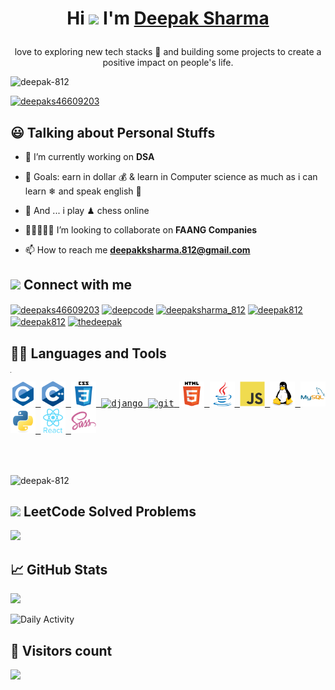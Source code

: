 # <p align="center">Hi <img src="https://emojis.slackmojis.com/emojis/images/1577305505/7373/hand_wave.gif?1577305505" width="50" /> I'm [Deepak Sharma](https://github.com/deepak-812/)</p>

<p align="center">love to exploring new tech stacks 🚀 and building some projects to create a positive impact on people's life.</p>

<p align="left"> <img src="https://komarev.com/ghpvc/?username=deepak-812&label=Profile%20views&color=0e75b6&style=flat" alt="deepak-812" /> </p>

<p align="left"> <a href="https://twitter.com/deepaks46609203" target="blank"><img src="https://img.shields.io/twitter/follow/deepaks46609203?logo=twitter&style=for-the-badge" alt="deepaks46609203" /></a> </p>

## 😃 Talking about Personal Stuffs

- 🔭 I’m currently working on **DSA**

- 🎯 Goals: earn in dollar 💰 & learn in Computer science as much as i can learn ❄ and speak english 🚀

- 🎲 And ... i play ♟ chess online

- 👨🏽‍🤝‍👨🏼 I’m looking to collaborate on **FAANG Companies**

- 📫 How to reach me **deepakksharma.812@gmail.com**

## <img src="https://cdn.iconscout.com/icon/free/png-256/connection-nodes-communication-network-seo-social-community-relation-23379.png" width="50"> Connect with me
<p align="left">
<a href="https://twitter.com/deepaks46609203" target="blank"><img align="center" src="https://raw.githubusercontent.com/rahuldkjain/github-profile-readme-generator/master/src/images/icons/Social/twitter.svg" alt="deepaks46609203" height="30" width="40" /></a>
<a href="https://linkedin.com/in/deepcode" target="blank"><img align="center" src="https://raw.githubusercontent.com/rahuldkjain/github-profile-readme-generator/master/src/images/icons/Social/linked-in-alt.svg" alt="deepcode" height="30" width="40" /></a>
<a href="https://instagram.com/deepaksharma_812" target="blank"><img align="center" src="https://raw.githubusercontent.com/rahuldkjain/github-profile-readme-generator/master/src/images/icons/Social/instagram.svg" alt="deepaksharma_812" height="30" width="40" /></a>
<a href="https://www.codechef.com/users/deepak812" target="blank"><img align="center" src="https://cdn.jsdelivr.net/npm/simple-icons@3.1.0/icons/codechef.svg" alt="deepak812" height="30" width="40" /></a>
<a href="https://www.leetcode.com/deepak812" target="blank"><img align="center" src="https://raw.githubusercontent.com/rahuldkjain/github-profile-readme-generator/master/src/images/icons/Social/leet-code.svg" alt="deepak812" height="30" width="40" /></a>
<a href="https://auth.geeksforgeeks.org/user/thedeepak" target="blank"><img align="center" src="https://raw.githubusercontent.com/rahuldkjain/github-profile-readme-generator/master/src/images/icons/Social/geeks-for-geeks.svg" alt="thedeepak" height="30" width="40" /></a>
</p>

## 👨‍💻 Languages and Tools
<hr width="0">
<kbd><p align="left"> <a href="https://www.cprogramming.com/" target="_blank" rel="noreferrer"> <img src="https://raw.githubusercontent.com/devicons/devicon/master/icons/c/c-original.svg" alt="c" width="40" height="40"/> </a> <a href="https://www.w3schools.com/cpp/" target="_blank" rel="noreferrer"> <img src="https://raw.githubusercontent.com/devicons/devicon/master/icons/cplusplus/cplusplus-original.svg" alt="cplusplus" width="40" height="40"/> </a> <a href="https://www.w3schools.com/css/" target="_blank" rel="noreferrer"> <img src="https://raw.githubusercontent.com/devicons/devicon/master/icons/css3/css3-original-wordmark.svg" alt="css3" width="40" height="40"/> </a> <a href="https://www.djangoproject.com/" target="_blank" rel="noreferrer"> <img src="https://cdn.worldvectorlogo.com/logos/django.svg" alt="django" width="40" height="40"/> </a> <a href="https://git-scm.com/" target="_blank" rel="noreferrer"> <img src="https://www.vectorlogo.zone/logos/git-scm/git-scm-icon.svg" alt="git" width="40" height="40"/> </a> <a href="https://www.w3.org/html/" target="_blank" rel="noreferrer"> <img src="https://raw.githubusercontent.com/devicons/devicon/master/icons/html5/html5-original-wordmark.svg" alt="html5" width="40" height="40"/> </a> <a href="https://www.java.com" target="_blank" rel="noreferrer"> <img src="https://raw.githubusercontent.com/devicons/devicon/master/icons/java/java-original.svg" alt="java" width="40" height="40"/> </a> <a href="https://developer.mozilla.org/en-US/docs/Web/JavaScript" target="_blank" rel="noreferrer"> <img src="https://raw.githubusercontent.com/devicons/devicon/master/icons/javascript/javascript-original.svg" alt="javascript" width="40" height="40"/> </a> <a href="https://www.linux.org/" target="_blank" rel="noreferrer"> <img src="https://raw.githubusercontent.com/devicons/devicon/master/icons/linux/linux-original.svg" alt="linux" width="40" height="40"/> </a> <a href="https://www.mysql.com/" target="_blank" rel="noreferrer"> <img src="https://raw.githubusercontent.com/devicons/devicon/master/icons/mysql/mysql-original-wordmark.svg" alt="mysql" width="40" height="40"/> </a> <a href="https://www.python.org" target="_blank" rel="noreferrer"> <img src="https://raw.githubusercontent.com/devicons/devicon/master/icons/python/python-original.svg" alt="python" width="40" height="40"/> </a> <a href="https://reactjs.org/" target="_blank" rel="noreferrer"> <img src="https://raw.githubusercontent.com/devicons/devicon/master/icons/react/react-original-wordmark.svg" alt="react" width="40" height="40"/> </a> <a href="https://sass-lang.com" target="_blank" rel="noreferrer"> <img src="https://raw.githubusercontent.com/devicons/devicon/master/icons/sass/sass-original.svg" alt="sass" width="40" height="40"/> </a> </p></kbd>
<br><br>

<p><img align="center" src="https://github-readme-stats.vercel.app/api/top-langs?username=deepak-812&show_icons=true&locale=en&layout=compact" alt="deepak-812" /></p>


## <img src="https://cdn.iconscout.com/icon/free/png-256/leetcode-3521542-2944960.png" width="40"> LeetCode Solved Problems
  
<p float="left">
  <img src="https://leetcard.jacoblin.cool/deepak812?theme=dark&font=Adamina" width="418" />
</p>

## 📈 GitHub Stats
<p float="left">
  <img src="https://github-readme-streak-stats.herokuapp.com/?user=deepak-812&theme=dark&font=Adamina" width="422" />
</p>

![Daily Activity](https://activity-graph.herokuapp.com/graph?username=deepak-812&bg_color=000000&color=fff&line=0194dd&point=5194f0&area=true)

## 👀 Visitors count

<img src="https://profile-counter.glitch.me/deepak-812/count.svg" />
